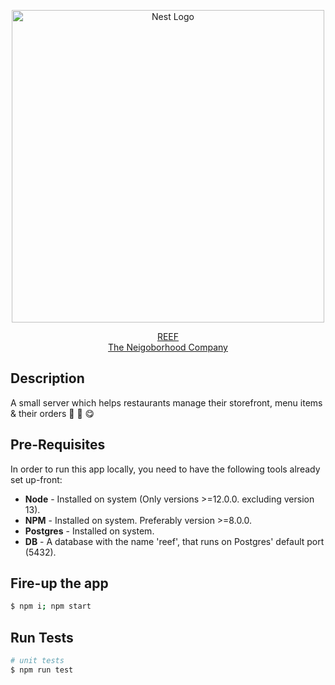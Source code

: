 <p align="center">
  <a href="https://www.reeftechnology.com/" target="blank">
    <img src="https://reeftechnology.com/api/uploads/illustration_homepage_REEF_new_578222f16f.jpg" width="500" alt="Nest Logo" />
  </a>
</p>

<p align="center">
  <a href="https://www.reeftechnology.com/" target="_blank">
    REEF <br/>
    The Neigoborhood Company
  </a>
</p>
<p align="center">

## Description

A small server which helps restaurants manage their storefront, menu items & their orders 🍴 🚚 😋

## Pre-Requisites

In order to run this app locally, you need to have the following tools already set up-front:
  * **Node** - Installed on system (Only versions >=12.0.0. excluding version 13).
  * **NPM** - Installed on system. Preferably version >=8.0.0.
  * **Postgres** - Installed on system.
  * **DB** - A database with the name 'reef', that runs on Postgres' default port (5432).

## Fire-up the app

```bash
$ npm i; npm start
```

## Run Tests

```bash
# unit tests
$ npm run test
```
